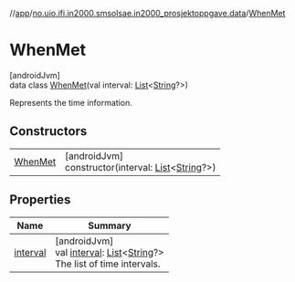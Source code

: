 //[app](../../../index.md)/[no.uio.ifi.in2000.smsolsae.in2000_prosjektoppgave.data](../index.md)/[WhenMet](index.md)

# WhenMet

[androidJvm]\
data class [WhenMet](index.md)(val interval: [List](https://kotlinlang.org/api/latest/jvm/stdlib/kotlin.collections/-list/index.html)&lt;[String](https://kotlinlang.org/api/latest/jvm/stdlib/kotlin/-string/index.html)?&gt;)

Represents the time information.

## Constructors

| | |
|---|---|
| [WhenMet](-when-met.md) | [androidJvm]<br>constructor(interval: [List](https://kotlinlang.org/api/latest/jvm/stdlib/kotlin.collections/-list/index.html)&lt;[String](https://kotlinlang.org/api/latest/jvm/stdlib/kotlin/-string/index.html)?&gt;) |

## Properties

| Name | Summary |
|---|---|
| [interval](interval.md) | [androidJvm]<br>val [interval](interval.md): [List](https://kotlinlang.org/api/latest/jvm/stdlib/kotlin.collections/-list/index.html)&lt;[String](https://kotlinlang.org/api/latest/jvm/stdlib/kotlin/-string/index.html)?&gt;<br>The list of time intervals. |
